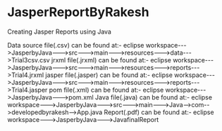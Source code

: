# JasperReportByRakesh
Creating Jasper Reports using Java

Data source file(.csv) can be found at:-  eclipse workspace--->JasperbyJava--->src--->main--->resources--->data--->Trial3csv.csv
jrxml file(.jrxml) can be found at:-  eclipse workspace--->JasperbyJava--->src--->main--->resources--->reports--->Trial4.jrxml
jasper file(.jasper) can be found at:-  eclipse workspace--->JasperbyJava--->src--->main--->resources--->reports--->Trial4.jasper
pom file(.xml) can be found at:- eclipse workspace--->JasperbyJava--->pom.xml
Java file(.java) can be found at:- eclipse workspace--->JasperbyJava--->src--->main--->Java-->com-->developedbyrakesh-->App.java
Report(.pdf) can be found at:- eclipse workspace--->JasperbyJava--->JavafinalReport
